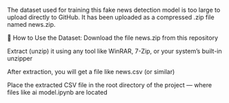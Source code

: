 The dataset used for training this fake news detection model is too large to upload directly to GitHub.
It has been uploaded as a compressed .zip file named news.zip.

🔽 How to Use the Dataset:
Download the file news.zip from this repository

Extract (unzip) it using any tool like WinRAR, 7-Zip, or your system’s built-in unzipper

After extraction, you will get a file like news.csv (or similar)

Place the extracted CSV file in the root directory of the project — where files like ai model.ipynb are located
